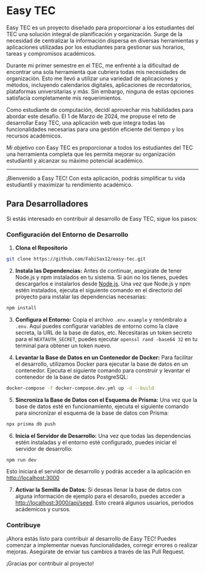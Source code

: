 # Easy TEC

Easy TEC es un proyecto diseñado para proporcionar a los estudiantes del TEC una solución integral de planificación y organización. Surge de la necesidad de centralizar la información dispersa en diversas herramientas y aplicaciones utilizadas por los estudiantes para gestionar sus horarios, tareas y compromisos académicos.

Durante mi primer semestre en el TEC, me enfrenté a la dificultad de encontrar una sola herramienta que cubriera todas mis necesidades de organización. Esto me llevó a utilizar una variedad de aplicaciones y métodos, incluyendo calendarios digitales, aplicaciones de recordatorios, plataformas universitarias y más. Sin embargo, ninguna de estas opciones satisfacía completamente mis requerimientos.

Como estudiante de computación, decidí aprovechar mis habilidades para abordar este desafío. El 1 de Marzo de 2024, me propuse el reto de desarrollar Easy TEC, una aplicación web que integra todas las funcionalidades necesarias para una gestión eficiente del tiempo y los recursos académicos.

Mi objetivo con Easy TEC es proporcionar a todos los estudiantes del TEC una herramienta completa que les permita mejorar su organización estudiantil y alcanzar su máximo potencial académico.

---

¡Bienvenido a Easy TEC! Con esta aplicación, podrás simplificar tu vida estudiantil y maximizar tu rendimiento académico.

## Para Desarrolladores

Si estás interesado en contribuir al desarrollo de Easy TEC, sigue los pasos:

### Configuración del Entorno de Desarrollo

1. **Clona el Repositorio**

```bash
git clone https://github.com/FabiSax12/easy-tec.git
```

2. **Instala las Dependencias:**
Antes de continuar, asegúrate de tener Node.js y npm instalados en tu sistema. Si aún no los tienes, puedes descargarlos e instalarlos desde [Node.js](https://nodejs.org/).
Una vez que Node.js y npm estén instalados, ejecuta el siguiente comando en el directorio del proyecto para instalar las dependencias necesarias:

```bash
npm install
```

3. **Configura el Entorno:**
Copia el archivo `.env.example` y renómbralo a `.env`. Aquí puedes configurar variables de entorno como la clave secreta, la URL de la base de datos, etc.
Necesitaras un token secreto para el `NEXTAUTH_SECRET`, puedes ejecutar `openssl rand -base64 32` en tu terminal para obtener un token nuevo.

4. **Levantar la Base de Datos en un Contenedor de Docker:**
Para facilitar el desarrollo, utilizamos Docker para ejecutar la base de datos en un contenedor. Ejecuta el siguiente comando para construir y levantar el contenedor de la base de datos PostgreSQL:

```bash
docker-compose -f docker-compose.dev.yml up -d --build
```

5. **Sincroniza la Base de Datos con el Esquema de Prisma:**
Una vez que la base de datos esté en funcionamiento, ejecuta el siguiente comando para sincronizar el esquema de la base de datos con Prisma:

```bash
npx prisma db push
```

6. **Inicia el Servidor de Desarrollo:**
Una vez que todas las dependencias estén instaladas y el entorno esté configurado, puedes iniciar el servidor de desarrollo:

```bash
npm run dev
```

Esto iniciará el servidor de desarrollo y podrás acceder a la aplicación en [http://localhost:3000](http://localhost:3000)

7. **Activar la Semilla de Datos:**
Si deseas llenar la base de datos con alguna información de ejemplo para el desarollo, puedes acceder a [http://localhost:3000/api/seed](http://localhost:3000/api/seed). Esto creará algunos usuarios, periodos acádemicos y cursos.

### Contribuye

¡Ahora estás listo para contribuir al desarrollo de Easy TEC! Puedes comenzar a implementar nuevas funcionalidades, corregir errores o realizar mejoras. Asegúrate de enviar tus cambios a través de las Pull Request.

¡Gracias por contribuir al proyecto!
